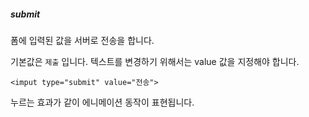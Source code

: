 
##### submit
폼에 입력된 값을 서버로 전송을 합니다.

기본값은 `제출` 입니다. 텍스트를 변경하기 위해서는 value 값을 지정해야 합니다.

```
<imput type="submit" value="전송">
```

누르는 효과가 같이 에니메이션 동작이 표현됩니다.